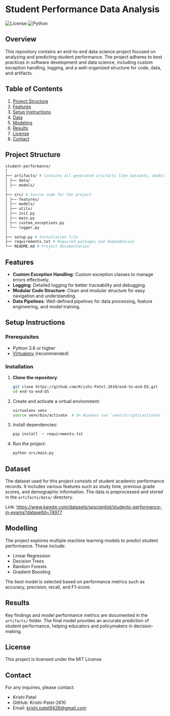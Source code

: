 # Student Performance Data Analysis

![License](https://img.shields.io/badge/License-MIT-green)
![Python](https://img.shields.io/badge/Python-3.8%2B-blue)

## Overview

This repository contains an end-to-end data science project focused on analyzing and predicting student performance. The project adheres to best practices in software development and data science, including custom exception handling, logging, and a well-organized structure for code, data, and artifacts.

## Table of Contents

1. [Project Structure](#project-structure)
2. [Features](#features)
3. [Setup Instructions](#setup-instructions)
4. [Data](#data)
5. [Modeling](#modeling)
6. [Results](#results)
7. [License](#license)
8. [Contact](#contact)

## Project Structure
```bash
student-performance/
│
├── artifacts/ # Contains all generated artifacts like datasets, models, etc.
│ ├── data/
│ ├── models/
│
├── src/ # Source code for the project
│ ├── features/
│ ├── models/
│ ├── utils/
│ ├── init.py
│ ├── main.py
│ ├── custom_exceptions.py
│ └── logger.py
│
├── setup.py # Installation file
├── requirements.txt # Required packages and dependencies
└── README.md # Project documentation
```
## Features

- **Custom Exception Handling**: Custom exception classes to manage errors effectively.
- **Logging**: Detailed logging for better traceability and debugging.
- **Modular Code Structure**: Clean and modular structure for easy navigation and understanding.
- **Data Pipelines**: Well-defined pipelines for data processing, feature engineering, and model training.

## Setup Instructions

### Prerequisites

- Python 3.8 or higher
- [Virtualenv](https://pypi.org/project/virtualenv/) (recommended)

### Installation

1. **Clone the repository**:
   ```bash
   git clone https://github.com/Krishi-Patel-2610/end-to-end-DS.git
   cd end-to-end-DS

2. Create and activate a virtual environment:

    ```bash
    virtualenv venv
    source venv/bin/activate  # On Windows use `venv\Scripts\activate`

3. Install dependencies:

    ```bash
    pip install -r requirements.txt

4. Run the project:
    ```bash
    python src/main.py

## Dataset
The dataset used for this project consists of student academic performance records. It includes various features such as study time, previous grade scores, and demographic information. The data is preprocessed and stored in the `artifacts/data/` directory.

Link: https://www.kaggle.com/datasets/spscientist/students-performance-in-exams?datasetId=74977

## Modelling
The project explores multiple machine learning models to predict student performance. These include:

- Linear Regression
- Decision Trees
- Random Forests
- Gradient Boosting

The best model is selected based on performance metrics such as accuracy, precision, recall, and F1-score.

## Results
Key findings and model performance metrics are documented in the `artifacts/` folder. The final model provides an accurate prediction of student performance, helping educators and policymakers in decision-making.

## License
This project is licensed under the MIT License

## Contact
For any inquiries, please contact:
- Krishi Patel
- GitHub: Krishi-Patel-2610
- Email: krishi.patel9426@gmail.com